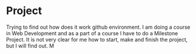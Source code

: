 # Project
Trying to find out how does it work github environment.
I am doing a course in Web Development and as a part of a course I have to do a Milestone Project.
It is not very clear for me how to start, make and finish the project, but I will find out.
M

